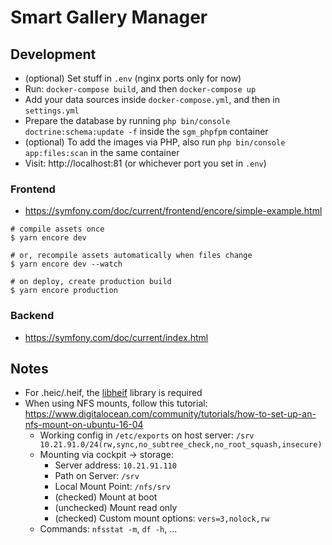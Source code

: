 # Smart Gallery Manager

## Development

* (optional) Set stuff in `.env` (nginx ports only for now)
* Run: `docker-compose build`, and then `docker-compose up`
* Add your data sources inside `docker-compose.yml`, and then in `settings.yml`
* Prepare the database by running `php bin/console doctrine:schema:update -f` inside the `sgm_phpfpm` container
* (optional) To add the images via PHP, also run `php bin/console app:files:scan` in the same container
* Visit: http://localhost:81 (or whichever port you set in `.env`)

### Frontend
* https://symfony.com/doc/current/frontend/encore/simple-example.html

```
# compile assets once
$ yarn encore dev

# or, recompile assets automatically when files change
$ yarn encore dev --watch

# on deploy, create production build
$ yarn encore production
```

### Backend
* https://symfony.com/doc/current/index.html

## Notes
* For .heic/.heif, the [libheif](https://github.com/strukturag/libheif) library is required
* When using NFS mounts, follow this tutorial: https://www.digitalocean.com/community/tutorials/how-to-set-up-an-nfs-mount-on-ubuntu-16-04
  * Working config in `/etc/exports` on host server: `/srv 10.21.91.0/24(rw,sync,no_subtree_check,no_root_squash,insecure)`
  * Mounting via cockpit -> storage:
    * Server address: `10.21.91.110`
    * Path on Server: `/srv`
    * Local Mount Point: `/nfs/srv`
    * (checked) Mount at boot
    * (unchecked) Mount read only
    * (checked) Custom mount options: `vers=3,nolock,rw`
  * Commands: `nfsstat -m`, `df -h`, ...
